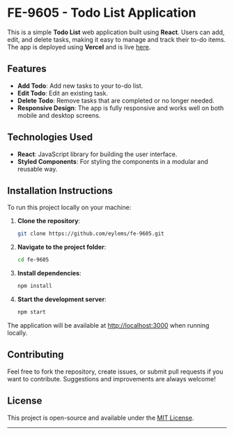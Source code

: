 
# FE-9605 - Todo List Application

This is a simple **Todo List** web application built using **React**. Users can add, edit, and delete tasks, making it easy to manage and track their to-do items. The app is deployed using **Vercel** and is live [here](https://fe-9605.vercel.app).

## Features
- **Add Todo**: Add new tasks to your to-do list.
- **Edit Todo**: Edit an existing task.
- **Delete Todo**: Remove tasks that are completed or no longer needed.
- **Responsive Design**: The app is fully responsive and works well on both mobile and desktop screens.

## Technologies Used
- **React**: JavaScript library for building the user interface.
- **Styled Components**: For styling the components in a modular and reusable way.

## Installation Instructions

To run this project locally on your machine:

1. **Clone the repository**:
   ```bash
   git clone https://github.com/eylems/fe-9605.git
   ```

2. **Navigate to the project folder**:
   ```bash
   cd fe-9605
   ```

3. **Install dependencies**:
   ```bash
   npm install
   ```

4. **Start the development server**:
   ```bash
   npm start
   ```

The application will be available at [http://localhost:3000](http://localhost:3000) when running locally.

## Contributing

Feel free to fork the repository, create issues, or submit pull requests if you want to contribute. Suggestions and improvements are always welcome!

## License

This project is open-source and available under the [MIT License](LICENSE).

---
